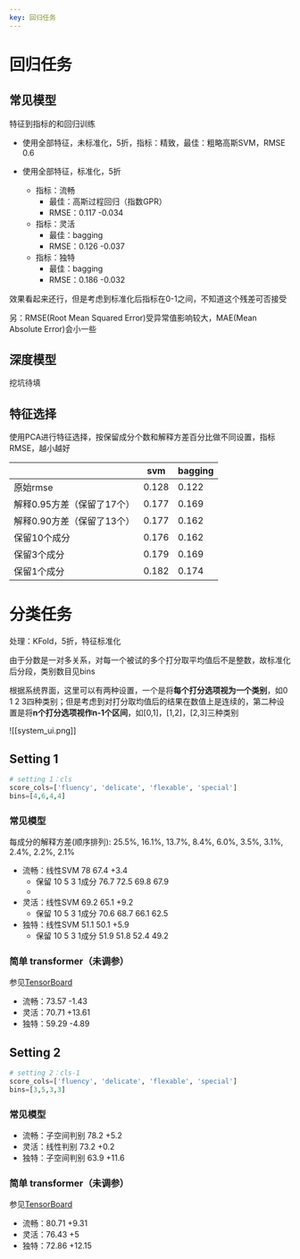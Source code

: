 ```yaml
---
key: 回归任务
---
```


# 回归任务

## 常见模型

特征到指标的和回归训练

- 使用全部特征，未标准化，5折，指标：精致，最佳：粗略高斯SVM，RMSE 0.6
- 使用全部特征，标准化，5折

	- 指标：流畅
		- 最佳：高斯过程回归（指数GPR）
		- RMSE：0.117 -0.034
	- 指标：灵活
		- 最佳：bagging
		- RMSE：0.126 -0.037
	- 指标：独特
		- 最佳：bagging
		- RMSE：0.186 -0.032

效果看起来还行，但是考虑到标准化后指标在0-1之间，不知道这个残差可否接受

另：RMSE(Root Mean Squared Error)受异常值影响较大，MAE(Mean Absolute Error)会小一些

## 深度模型

挖坑待填

## 特征选择

使用PCA进行特征选择，按保留成分个数和解释方差百分比做不同设置，指标RMSE，越小越好

|                            | svm   | bagging |
|----------------------------|-------|---------|
| 原始rmse                   | 0.128 | 0.122   |
| 解释0.95方差（保留了17个） | 0.177 | 0.169   |
| 解释0.90方差（保留了13个） | 0.177 | 0.162   |
| 保留10个成分               | 0.176 | 0.162   |
| 保留3个成分                | 0.179 | 0.169   |
| 保留1个成分                | 0.182 | 0.174   |

# 分类任务

处理：KFold，5折，特征标准化

由于分数是一对多关系，对每一个被试的多个打分取平均值后不是整数，故标准化后分段，类别数目见bins

根据系统界面，这里可以有两种设置，一个是将**每个打分选项视为一个类别**，如0 1 2 3四种类别；但是考虑到对打分取均值后的结果在数值上是连续的，第二种设置是将**n个打分选项视作n-1个区间**，如[0,1]，[1,2]，[2,3]三种类别

![[system_ui.png]]

## Setting 1

```python
# setting 1：cls
score_cols=['fluency', 'delicate', 'flexable', 'special']  
bins=[4,6,4,4]
```

### 常见模型

每成分的解释方差(顺序排列): 25.5%, 16.1%, 13.7%, 8.4%, 6.0%, 3.5%, 3.1%, 2.4%, 2.2%, 2.1%
- 流畅：线性SVM 78 67.4 +3.4
	- 保留 10 5 3 1成分 76.7 72.5 69.8 67.9
	- 
- 灵活：线性SVM 69.2 65.1 +9.2
	- 保留 10 5 3 1成分 70.6 68.7 66.1 62.5
- 独特：线性SVM 51.1 50.1 +5.9
	- 保留 10 5 3 1成分 51.9 51.8 52.4 49.2

### 简单 transformer（未调参）

参见[TensorBoard](http://gsq7474741.tpddns.cn:6006)

- 流畅：73.57 -1.43
- 灵活：70.71 +13.61
- 独特：59.29 -4.89



## Setting 2

```python
# setting 2：cls-1
score_cols=['fluency', 'delicate', 'flexable', 'special']
bins=[3,5,3,3]
```

### 常见模型

- 流畅：子空间判别 78.2 +5.2
- 灵活：线性判别 73.2 +0.2
- 独特：子空间判别 63.9 +11.6

### 简单 transformer（未调参）

参见[TensorBoard](http://gsq7474741.tpddns.cn:6006)

- 流畅：80.71 +9.31
- 灵活：76.43 +5
- 独特：72.86 +12.15


